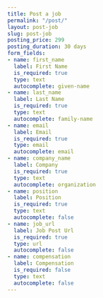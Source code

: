 ```yaml
---
title: Post a job
permalink: "/post/"
layout: post-job
slug: post-job
posting_price: 299
posting_duration: 30 days
form_fields:
- name: first_name
  label: First Name
  is_required: true
  type: text
  autocomplete: given-name
- name: last_name
  label: Last Name
  is_required: true
  type: text
  autocomplete: family-name
- name: email
  label: Email
  is_required: true
  type: email
  autocomplete: email
- name: company_name
  label: Company
  is_required: true
  type: text
  autocomplete: organization
- name: position
  label: Position
  is_required: true
  type: text
  autocomplete: false
- name: job_url
  label: Job Post Url
  is_required: true
  type: url
  autocomplete: false
- name: compensation
  label: Compensation
  is_required: false
  type: text
  autocomplete: false
---
```


